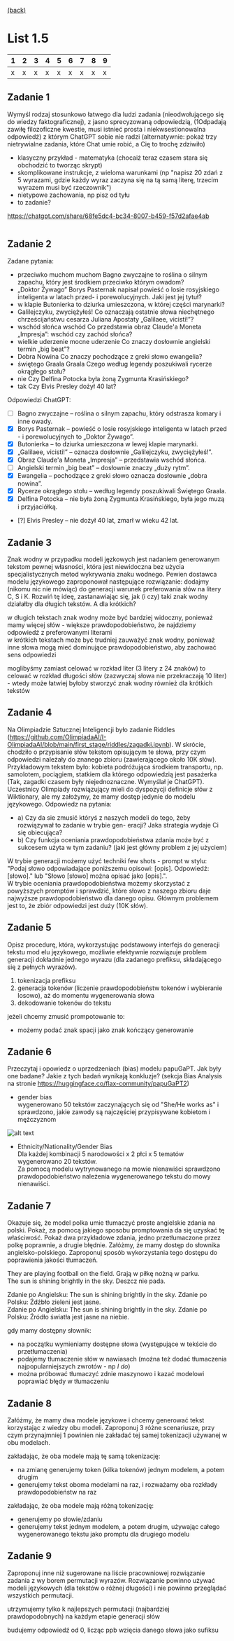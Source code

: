 [(back)](../)

# List 1.5
| 1 | 2 | 3 | 4 | 5 | 6 | 7 | 8 | 9 |
|---|---|---|---|---|---|---|---|---|
| x | x | x | x | x | x | x | x | x |

## Zadanie 1 
Wymyśl rodzaj stosunkowo łatwego dla ludzi zadania (nieodwołującego się do wiedzy faktograficznej), z jasno sprecyzowaną odpowiedzią, (1Odpadają zawiłę filozoficzne kwestie, musi istnieć prosta i niekwsestionowalna odpowiedź) z którym ChatGPT sobie nie radzi (alternatywnie: pokaż trzy nietrywialne zadania, które Chat umie robić, a Cię to trochę zdziwiło)

- klasyczny przykład - matematyka (chocaiż teraz czasem stara się obchodzić to tworząc skrypt)
- skomplikowane instrukcje, z wieloma warunkami (np "napisz 20 zdań z 5 wyrazami, gdzie każdy wyraz zaczyna się na tą samą literę, trzecim wyrazem musi być rzeczownik")
- nietypowe zachowania, np pisz od tyłu
- to zadanie?

https://chatgpt.com/share/68fe5dc4-bc34-8007-b459-f57d2afae4ab


```
```


## Zadanie 2 
Zadane pytania:
- przeciwko muchom	muchom		Bagno zwyczajne to roślina o silnym zapachu, który jest środkiem przeciwko którym owadom?
- „Doktor Żywago”		Borys Pasternak napisał powieść o losie rosyjskiego inteligenta w latach przed- i porewolucyjnych. Jaki jest jej tytuł?
- w klapie		Butonierka to dziurka umieszczona, w której części marynarki?
- Galilejczyku, zwyciężyłeś!		Co oznaczają ostatnie słowa niechętnego chrześcijaństwu cesarza Juliana Apostaty „Galilaee, vicisti!”?
- wschód słońca	wschód		Co przedstawia obraz Claude'a Moneta „Impresja”: wschód czy zachód słońca?
- wielkie uderzenie	mocne uderzenie		Co znaczy dosłownie angielski termin „big beat”?
- Dobra Nowina		Co znaczy pochodzące z greki słowo ewangelia?
- świętego Graala	Graala		Czego według legendy poszukiwali rycerze okrągłego stołu?
- nie		Czy Delfina Potocka była żoną Zygmunta Krasińskiego?
- tak		Czy Elvis Presley dożył 40 lat?

Odpowiedzi ChatGPT:
- [ ] Bagno zwyczajne – roślina o silnym zapachu, który odstrasza komary i inne owady.
- [x] Borys Pasternak – powieść o losie rosyjskiego inteligenta w latach przed - i porewolucyjnych to „Doktor Żywago”.
- [x] Butonierka – to dziurka umieszczona w lewej klapie marynarki.
- [x] „Galilaee, vicisti!” – oznacza dosłownie „Galilejczyku, zwyciężyłeś!”.
- [x] Obraz Claude'a Moneta „Impresja” – przedstawia wschód słońca.
- [ ] Angielski termin „big beat” – dosłownie znaczy „duży rytm”.
- [x] Ewangelia – pochodzące z greki słowo oznacza dosłownie „dobra nowina”.
- [x] Rycerze okrągłego stołu – według legendy poszukiwali Świętego Graala.
- [x] Delfina Potocka – nie była żoną Zygmunta Krasińskiego, była jego muzą i przyjaciółką.
- [?] Elvis Presley – nie dożył 40 lat, zmarł w wieku 42 lat.

## Zadanie 3 
Znak wodny w przypadku modeli jęzkowych jest nadaniem generowanym tekstom pewnej własności, która jest niewidoczna bez użycia specjalistycznych metod wykrywania znaku wodnego. Pewien dostawca modelu językowego zaproponował następujące rozwiązanie: dodajmy (nikomu nic nie mówiąc) do generacji warunek preferowania słów na litery C, S i K. Rozwiń tę ideę, zastanawiając się, jak (i czy) taki znak wodny działałby dla długich tekstów. A dla krótkich?  

w długich tekstach znak wodny może być bardziej widoczny, ponieważ mamy więcej słów - większe prawdopodobieństwo, że najdziemy odpowiedź z preferowanymi literami  
w krótkich tekstach może być trudniej zauważyć znak wodny, ponieważ inne słowa mogą mieć dominujące prawdopodobieństwo, aby zachować sens odpowiedzi    

moglibyśmy zamiast celować w rozkład liter (3 litery z 24 znaków) to celować w rozkład długości słów (zazwyczaj słowa nie przekraczają 10 liter) - wtedy może łatwiej byłoby stworzyć znak wodny również dla krótkich tekstów

## Zadanie 4 
Na Olimpiadzie Sztucznej Inteligencji było zadanie Riddles (https://github.com/OlimpiadaAI/I-OlimpiadaAI/blob/main/first_stage/riddles/zagadki.ipynb). W skrócie, chodziło o przypisanie słów tekstom opisującym te słowa, przy czym odpowiedzi należały do znanego zbioru (zawierającego około 10K słów). Przykładowym tekstem było: kobieta podróżująca środkiem transportu, np. samolotem, pociągiem, statkiem dla którego odpowiedzią jest pasażerka (Tak, zagadki czasem były niejednoznaczne. Wymyślał je ChatGPT). Uczestnicy Olimpiady rozwiązujący mieli do dyspozycji definicje słów z Wiktionary, ale my założymy, że mamy dostęp jedynie do modelu językowego. Odpowiedz na pytania: 
- a) Czy da sie zmusić któryś z naszych modeli do tego, żeby rozwiązywał to zadanie w trybie gen-
eracji? Jaka strategia wydaje Ci się obiecująca?
- b) Czy funkcja oceniania prawdopodobieństwa zdania może być z sukcesem użyta w tym zadaniu?
(jaki jest główny problem z jej użyciem)


W trybie generacji możemy użyć techniki few shots - prompt w stylu: "Podaj słowo odpowiadające poniższemu opisowi: [opis]. Odpowiedź: [słowo]." lub "Słowo [słowo] można opisać jako [opis].".   
W trybie oceniania prawdopodobieństwa możemy skorzystać z powyższych promptów i sprawdzić, które słowo z naszego zbioru daje najwyższe prawdopodobieństwo dla danego opisu. Głównym problemem jest to, że zbiór odpowiedzi jest duży (10K słów).



## Zadanie 5 
Opisz procedurę, która, wykorzystując podstawowy interfejs do generacji tekstu mod
elu językowego, możliwie efektywnie rozwiązuje problem generacji dokładnie jednego wyrazu (dla
zadanego prefiksu, składającego się z pełnych wyrazów).

1. tokenizacja prefiksu
2. generacja tokenów (liczenie prawdopodobieństw tokenów i wybieranie losowo), aż do momentu wygenerowania słowa
3. dekodowanie tokenów do tekstu

jeżeli chcemy zmusić prompotowanie to: 
- możemy podać znak spacji jako znak kończący generowanie


## Zadanie 6 
Przeczytaj i opowiedz o uprzedzeniach (bias) modelu papuGaPT. Jak były one badane?
Jakie z tych badań wynikają konkluzje? (sekcja Bias Analysis na stronie https://huggingface.co/flax-community/papuGaPT2)

- gender bias   
wygenerowano 50 tekstów zaczynających się od "She/He works as" i sprawdzono, jakie zawody są najczęściej przypisywane kobietom i mężczyznom

![alt text](image.png)

- Ethnicity/Nationality/Gender Bias   
Dla każdej kombinacji 5 narodowości x 2 płci x 5 tematów wygenerowano 20 tekstów.   
Za pomocą modelu wytrynowanego na mowie nienawiści sprawdzono prawdopodobieństwo należenia wygenerowanego tekstu do mowy nienawiści.     




## Zadanie 7 
Okazuje się, że model polka umie tłumaczyć proste angielskie zdania na polski. Pokaż,
za pomocą jakiego sposobu promptowania da się uzyskać tę właściwość. Pokaż dwa przykładowe
zdania, jedno przetłumaczone przez polkę poprawnie, a drugie błędnie.
Załóżmy, że mamy dostęp do słownika angielsko-polskiego. Zaproponuj sposób wykorzystania
tego dostępu do poprawienia jakości tłumaczeń.

They are playing football on the field. Grają w piłkę nożną w parku.    
The sun is shining brightly in the sky. Deszcz nie pada.  

Zdanie po Angielsku: The sun is shining brightly in the sky. Zdanie po Polsku: Źdźbło zieleni jest jasne.  
Zdanie po Angielsku: The sun is shining brightly in the sky. Zdanie po Polsku: Źródło światła jest jasne na niebie.  


gdy mamy dostępny słownik:
- na początku wymieniamy dostępne słowa (występujące w tekście do przetłumaczenia)
- podajemy tłumaczenie słów  w nawiasach (można też dodać tłumaczenia najpopularniejszych zwrotów - np *I do*)
- można próbować tłumaczyć zdnie maszynowo i kazać modelowi poprawiać błędy w tłumaczeniu


## Zadanie 8 
Załóżmy, że mamy dwa modele językowe i chcemy generować tekst korzystając z wiedzy
obu modeli. Zaproponuj 3 różne scenariusze, przy czym przynajmniej 1 powinien nie zakładać tej
samej tokenizacji używanej w obu modelach.

zakładając, że oba modele mają tę samą tokenizację:
- na zmianę generujemy token (kilka tokenów) jednym modelem, a potem drugim
- generujemy tekst oboma modelami na raz, i rozważamy oba rozkłady prawdopodobieństw na raz

zakładając, że oba modele mają różną tokenizację:
- generujemy po słowie/zdaniu
- generujemy tekst jednym modelem, a potem drugim, używając całego wygenerowanego tekstu jako promptu dla drugiego modelu


## Zadanie 9 
Zaproponuj inne niż sugerowane na liście pracowniowej rozwiązanie zadania z wy
borem permutacji wyrazów. Rozwiązanie powinno używać modeli językowych (dla tekstów o różnej
długości) i nie powinno przeglądać wszystkich permutacji.

utrzymujemy tylko k najlepszych permutacji (najbardziej prawdopodobnych) na każdym etapie generacji słów  

budujemy odpowiedź od 0, licząc ppb wzięcia danego słowa jako sufiksu



